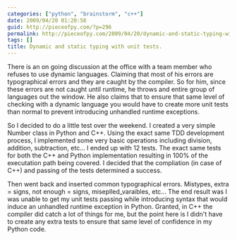 ```yaml
---
categories: ["python", "brainstorm", "c++"]
date: 2009/04/20 01:20:58
guid: http://pieceofpy.com/?p=296
permalink: http://pieceofpy.com/2009/04/20/dynamic-and-static-typing-with-unit-tests/
tags: []
title: Dynamic and static typing with unit tests.
---
```

There is an on going discussion at the office with a team member who refuses to use dynamic languages. Claiming that most of his errors are typographical errors and they are caught by the compiler. So for him, since these errors are not caught until runtime, he throws and entire group of languages out the window. He also claims that to ensure that same level of checking with a dynamic language you would have to create more unit tests than normal to prevent introducing unhandled runtime exceptions.

So I decided to do a little test over the weekend. I created a very simple Number class in Python and C++. Using the exact same TDD development process, I implemented some very basic operations including division, addition, subtraction, etc... I ended up with 12 tests. The exact same tests for both the C++ and Python implementation resulting in 100% of the executation path being covered. I decided that the compliation (in case of C++) and passing of the tests determined a success.

Then went back and inserted common typographical errors. Mistypes, extra = signs, not enough = signs, miseplled_varaibles, etc... The end result was I was unable to get my unit tests passing while introducing syntax that would induce an unhandled runtime exception in Python. Granted, in C++ the compiler did catch a lot of things for me, but the point here is I didn't have to create any extra tests to ensure that same level of confidence in my Python code.
